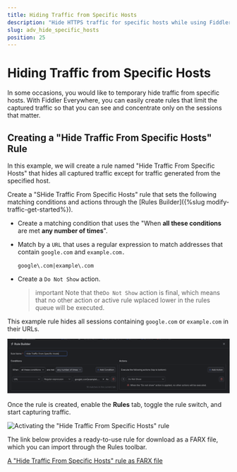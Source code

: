 ```yaml
---
title: Hiding Traffic from Specific Hosts
description: "Hide HTTPS traffic for specific hosts while using Fiddler's rules."
slug: adv_hide_specific_hosts
position: 25
---
```


# Hiding Traffic from Specific Hosts

In some occasions, you would like to temporary hide traffic from specific hosts. With Fiddler Everywhere, you can easily create rules that limit the captured traffic so that you can see and concentrate only on the sessions that matter.


## Creating a "Hide Traffic From Specific Hosts" Rule

In this example, we will create a rule named "Hide Traffic From Specific Hosts" that hides all captured traffic except for traffic generated from the specified host.

Create a "SHide Traffic From Specific Hosts" rule that sets the following matching conditions and actions through the [Rules Builder]({%slug modify-traffic-get-started%}).

- Create a matching condition that uses the "When **all these conditions** are met **any number of times**". 

- Match by a `URL` that uses a regular expression to match addresses that contain `google.com` and  `example.com.`

    ```regex
    google\.com|example\.com
    ```

- Create a `Do Not Show` action.

    >important Note that the`Do Not Show` action is final, which means that no other action or active rule wplaced lower in the rules queue will be executed.

This example rule hides all sessions containing `google.com` or `example.com` in their URLs.

![Creating "Hide Traffic From Specific Hosts" rule](../../images/advanced/adv-hide-specific-hosts.png)

Once the rule is created, enable the **Rules** tab, toggle the rule switch, and start capturing traffic.

![Activating the "Hide Traffic From Specific Hosts" rule](../../images/advanced/adv-hide-specific-host-active.png)

The link below provides a ready-to-use rule for download as a FARX file, which you can import through the Rules toolbar.

[A "Hide Traffic From Specific Hosts" rule as FARX file](https://github.com/telerik/fiddler-everywhere/rules/filters/hide-specific-hosts)
 
 